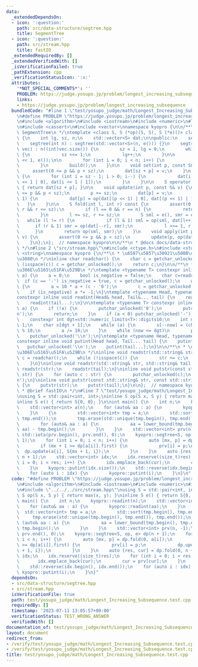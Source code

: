 ```yaml
---
data:
  _extendedDependsOn:
  - icon: ':question:'
    path: src/data-structure/segtree.hpp
    title: SegmentTree
  - icon: ':question:'
    path: src/stream.hpp
    title: fastIO
  _extendedRequiredBy: []
  _extendedVerifiedWith: []
  _isVerificationFailed: true
  _pathExtension: cpp
  _verificationStatusIcon: ':x:'
  attributes:
    '*NOT_SPECIAL_COMMENTS*': ''
    PROBLEM: https://judge.yosupo.jp/problem/longest_increasing_subsequence
    links:
    - https://judge.yosupo.jp/problem/longest_increasing_subsequence
  bundledCode: "#line 1 \"test/yosupo_judge/math/Longest_Increasing_Subsequence.test.cpp\"\
    \n#define PROBLEM \"https://judge.yosupo.jp/problem/longest_increasing_subsequence\"\
    \n#include <algorithm>\n#include <iostream>\n#include <numeric>\n#line 2 \"src/data-structure/segtree.hpp\"\
    \n#include <cassert>\n#include <vector>\nnamespace kyopro {\n\n/**\n * @brief\
    \ SegmentTree\n */\ntemplate <class S, S (*op)(S, S), S (*e)()> class segtree\
    \ {\n    int lg, sz, n;\n    std::vector<S> dat;\n\npublic:\n    segtree() {}\n\
    \    segtree(int n) : segtree(std::vector<S>(n, e())) {}\n    segtree(const std::vector<S>&\
    \ vec) : n((int)vec.size()) {\n        sz = 1, lg = 0;\n        while (sz <= n)\
    \ {\n            sz <<= 1;\n            lg++;\n        }\n\n        dat = std::vector<S>(sz\
    \ << 1, e());\n\n        for (int i = 0; i < n; i++) {\n            set(i, vec[i]);\n\
    \        }\n        build();\n    }\n\n    void set(int p, const S& v) {\n   \
    \     assert(0 <= p && p < sz);\n        dat[sz + p] = v;\n    }\n    void build()\
    \ {\n        for (int i = sz - 1; i > 0; i--) {\n            dat[i] = op(dat[i\
    \ << 1 | 0], dat[i << 1 | 1]);\n        }\n    }\n\n    S operator[](int p) const\
    \ { return dat[sz + p]; }\n\n    void update(int p, const S& v) {\n        assert(0\
    \ <= p && p < sz);\n        p += sz;\n        dat[p] = v;\n        while (p >>=\
    \ 1) {\n            dat[p] = op(dat[(p << 1) | 0], dat[(p << 1) | 1]);\n     \
    \   }\n    }\n\n    S fold(int l, int r) const {\n        assert(0 <= l && l <=\
    \ r && r <= sz);\n        if (l == 0 && r == n) {\n            return dat[1];\n\
    \        }\n        l += sz, r += sz;\n        S sml = e(), smr = e();\n     \
    \   while (l != r) {\n            if (l & 1) sml = op(sml, dat[l++]);\n      \
    \      if (r & 1) smr = op(dat[--r], smr);\n            l >>= 1, r >>= 1;\n  \
    \      }\n        return op(sml, smr);\n    }\n    void apply(int p, const S&\
    \ v) {\n        assert(0 <= p && p < sz);\n        update(p, op(dat[sz + p], v));\n\
    \    }\n};\n};  // namespace kyopro\n\n/**\n * @docs docs/data-structure/segtree.md\n\
    \ */\n#line 2 \"src/stream.hpp\"\n#include <ctype.h>\n#include <stdio.h>\n#include\
    \ <string>\nnamespace kyopro {\n/**\n * \u6587\u5B57\u30921\u500B\u8AAD\u307F\u8FBC\
    \u3080\n */\ninline char readchar() {\n    char c = getchar_unlocked();\n    while\
    \ (isspace(c)) c = getchar_unlocked();\n    return c;\n}\n\n/**\n *  \u6574\u6570\
    \u306E\u5165\u51FA\u529B\n */\ntemplate <typename T> constexpr inline void readint(T&\
    \ a) {\n    a = 0;\n    bool is_negative = false;\n    char c=readchar();\n  \
    \  if (c == '-') is_negative = true, c = getchar_unlocked();\n    while (isdigit(c))\
    \ {\n        a = 10 * a + (c - '0');\n        c = getchar_unlocked();\n    }\n\
    \    if (is_negative) a *= -1;\n}\ntemplate <typename Head, typename... Tail>\n\
    constexpr inline void readint(Head& head, Tail&... tail) {\n    readint(head);\n\
    \    readint(tail...);\n}\n\ntemplate <typename T> constexpr inline void putint(T\
    \ a) {\n    if (!a) {\n        putchar_unlocked('0');\n        putchar_unlocked('\\\
    n');\n        return;\n    }\n    if (a < 0) putchar_unlocked('-'), a *= -1;\n\
    \    constexpr int dgt=std::numeric_limits<T>::digits10;\n    int now = dgt +\
    \ 1;\n    char s[dgt + 1];\n    while (a) {\n        s[--now] = (char)'0' + a\
    \ % 10;\n        a /= 10;\n    }\n    while (now <= dgt)\n        putchar_unlocked(s[now++]);\n\
    \    putchar_unlocked('\\n');\n}\ntemplate <typename Head, typename... Tail>\n\
    constexpr inline void putint(Head head, Tail... tail) {\n    putint(head);\n \
    \   putchar_unlocked('\\n');\n    putint(tail...);\n}\n\n/**\n * \u6587\u5B57\u5217\
    \u306E\u5165\u51FA\u529B\n */\ninline void readstr(std::string& str) {\n    char\
    \ c = readchar();\n    while (!isspace(c)) {\n        str += c;\n        c = getchar_unlocked();\n\
    \    }\n}\ninline void readstr(std::string& str, std::string& tail...) {\n   \
    \ readstr(str);\n    readstr(tail);\n}\ninline void putstr(const std::string&\
    \ str) {\n    for (auto c : str) {\n        putchar_unlocked(c);\n    }\n    putchar_unlocked('\\\
    n');\n}\ninline void putstr(const std::string& str, const std::string& tail...)\
    \ {\n    putstr(str);\n    putstr(tail);\n}\n\n};  // namespace kyopro\n\n/**\n\
    \ * @brief fastIO\n */\n#line 7 \"test/yosupo_judge/math/Longest_Increasing_Subsequence.test.cpp\"\
    \nusing S = std::pair<int, int>;\ninline S op(S x, S y) { return max(x, y); }\n\
    inline S e() { return S{0, 0}; }\n\nint main() {\n    int n;\n    kyopro::readint(n);\n\
    \    std::vector<int> a(n);\n    for (auto& aa : a) {\n        kyopro::readint(aa);\n\
    \    }\n    {\n        std::vector<int> tmp = a;\n        std::sort(tmp.begin(),\
    \ tmp.end());\n        tmp.erase(std::unique(tmp.begin(), tmp.end()), tmp.end());\n\
    \        for (auto& aa : a) {\n            aa = lower_bound(tmp.begin(), tmp.end(),\
    \ aa) - tmp.begin();\n        }\n    }\n    std::vector<int> prv(n, -1);\n   \
    \ std::iota(prv.begin(), prv.end(), 0);\n    kyopro::segtree<S, op, e> dp(n +\
    \ 1);\n    for (int i = 0; i < n; i++) {\n        auto [mx, p] = dp.fold(0, a[i]);\n\
    \        if (mx + 1 >= dp[a[i]].first) {\n            prv[i] = p;\n          \
    \  dp.update(a[i], S{mx + 1, i});\n        }\n    }\n    auto [res, cur] = dp.fold(0,\
    \ n + 1);\n    std::vector<int> idx;\n    idx.reserve((size_t)res);\n    for (int\
    \ i = 0; i < res; i++) {\n        idx.emplace_back(cur);\n        cur = prv[cur];\n\
    \    }\n    kyopro::putint(idx.size());\n    std::reverse(idx.begin(), idx.end());\n\
    \    for (auto i : idx) {\n        kyopro::putint(i);\n    }\n}\n"
  code: "#define PROBLEM \"https://judge.yosupo.jp/problem/longest_increasing_subsequence\"\
    \n#include <algorithm>\n#include <iostream>\n#include <numeric>\n#include \"../../../src/data-structure/segtree.hpp\"\
    \n#include \"../../../src/stream.hpp\"\nusing S = std::pair<int, int>;\ninline\
    \ S op(S x, S y) { return max(x, y); }\ninline S e() { return S{0, 0}; }\n\nint\
    \ main() {\n    int n;\n    kyopro::readint(n);\n    std::vector<int> a(n);\n\
    \    for (auto& aa : a) {\n        kyopro::readint(aa);\n    }\n    {\n      \
    \  std::vector<int> tmp = a;\n        std::sort(tmp.begin(), tmp.end());\n   \
    \     tmp.erase(std::unique(tmp.begin(), tmp.end()), tmp.end());\n        for\
    \ (auto& aa : a) {\n            aa = lower_bound(tmp.begin(), tmp.end(), aa) -\
    \ tmp.begin();\n        }\n    }\n    std::vector<int> prv(n, -1);\n    std::iota(prv.begin(),\
    \ prv.end(), 0);\n    kyopro::segtree<S, op, e> dp(n + 1);\n    for (int i = 0;\
    \ i < n; i++) {\n        auto [mx, p] = dp.fold(0, a[i]);\n        if (mx + 1\
    \ >= dp[a[i]].first) {\n            prv[i] = p;\n            dp.update(a[i], S{mx\
    \ + 1, i});\n        }\n    }\n    auto [res, cur] = dp.fold(0, n + 1);\n    std::vector<int>\
    \ idx;\n    idx.reserve((size_t)res);\n    for (int i = 0; i < res; i++) {\n \
    \       idx.emplace_back(cur);\n        cur = prv[cur];\n    }\n    kyopro::putint(idx.size());\n\
    \    std::reverse(idx.begin(), idx.end());\n    for (auto i : idx) {\n       \
    \ kyopro::putint(i);\n    }\n}"
  dependsOn:
  - src/data-structure/segtree.hpp
  - src/stream.hpp
  isVerificationFile: true
  path: test/yosupo_judge/math/Longest_Increasing_Subsequence.test.cpp
  requiredBy: []
  timestamp: '2023-07-11 13:05:57+00:00'
  verificationStatus: TEST_WRONG_ANSWER
  verifiedWith: []
documentation_of: test/yosupo_judge/math/Longest_Increasing_Subsequence.test.cpp
layout: document
redirect_from:
- /verify/test/yosupo_judge/math/Longest_Increasing_Subsequence.test.cpp
- /verify/test/yosupo_judge/math/Longest_Increasing_Subsequence.test.cpp.html
title: test/yosupo_judge/math/Longest_Increasing_Subsequence.test.cpp
---
```

